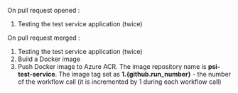 On pull request opened :

1. Testing the test service application (twice)

On pull request merged :

1. Testing the test service application (twice)
2. Build a Docker image
3. Push Docker image to Azure ACR. The image repository name is **psi-test-service**. The image tag set as **1.{github.run_number}** - the number of the workflow call (it is incremented by 1 during each workflow call)
